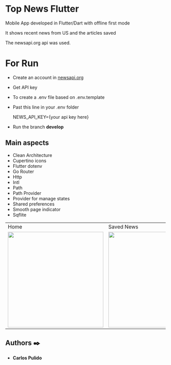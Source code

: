 # Top News Flutter

Mobile App developed in Flutter/Dart with offline first mode

It shows recent news from US and the articles saved

The newsapi.org api was used.

# For Run

* Create an account in [newsapi.org](https://newsapi.org/)

* Get API key

* To create a .env file based on .env.template 

* Past this line in your .env folder

  NEWS_API_KEY={your api key here}

* Run the branch **develop**

## Main aspects


* Clean Architecture
* Cupertino icons
* Flutter dotenv
* Go Router
* Http
* Intl
* Path
* Path Provider
* Provider for manage states
* Shared preferences
* Smooth page indicator
* Sqflite

<table>
  <tr>
    <td>Home</td>
    <td>Saved News</td>
   </tr> 
   <tr>
      <td><img src=""width="300"></td>
    <td> <img src=""width="300"> </td>
  </tr>
</table>

## Authors ✒️

* **Carlos Pulido** 
